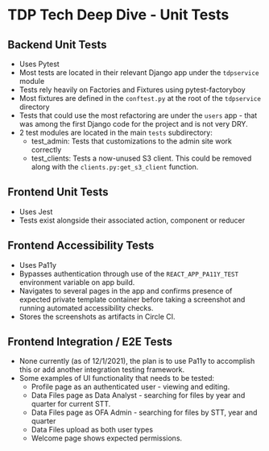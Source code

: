 # TDP Tech Deep Dive - Unit Tests

## Backend Unit Tests
* Uses Pytest
* Most tests are located in their relevant Django app under the `tdpservice` module
* Tests rely heavily on Factories and Fixtures using pytest-factoryboy
* Most fixtures are defined in the `conftest.py` at the root of the `tdpservice` directory
* Tests that could use the most refactoring are under the `users` app - that was among the first Django code for the project and is not very DRY.
* 2 test modules are located in the main `tests` subdirectory:
    * test_admin: Tests that customizations to the admin site work correctly
    * test_clients: Tests a now-unused S3 client. This could be removed along with the `clients.py:get_s3_client` function. 

## Frontend Unit Tests
* Uses Jest
* Tests exist alongside their associated action, component or reducer

## Frontend Accessibility Tests
* Uses Pa11y
* Bypasses authentication through use of the `REACT_APP_PA11Y_TEST` environment variable on app build.
* Navigates to several pages in the app and confirms presence of expected private template container before taking a screenshot and running automated accessibility checks.
* Stores the screenshots as artifacts in Circle CI.

## Frontend Integration / E2E Tests
* None currently (as of 12/1/2021), the plan is to use Pa11y to accomplish this or add another integration testing framework.
* Some examples of UI functionality that needs to be tested:
    * Profile page as an authenticated user - viewing and editing.
    * Data Files page as Data Analyst - searching for files by year and quarter for current STT.
    * Data Files page as OFA Admin - searching for files by STT, year and quarter
    * Data Files upload as both user types
    * Welcome page shows expected permissions.
